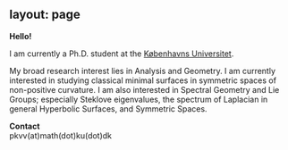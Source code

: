 

layout: page
---


**Hello!** <br>

I am currently a Ph.D. student at the [Københavns Universitet](https://geotop.math.ku.dk). <br>


My broad research interest lies in Analysis and Geometry. I am currently interested in studying classical minimal surfaces in symmetric spaces of non-positive curvature. I am also interested in Spectral Geometry and Lie Groups; especially Steklove eigenvalues, the spectrum of Laplacian in general Hyperbolic Surfaces, and Symmetric Spaces.

**Contact** <br>
pkvv(at)math(dot)ku(dot)dk


